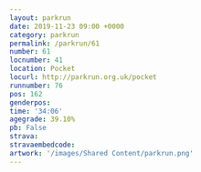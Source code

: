 ```yaml
---
layout: parkrun
date: 2019-11-23 09:00 +0000
category: parkrun
permalink: /parkrun/61
number: 61
locnumber: 41
location: Pocket
locurl: http://parkrun.org.uk/pocket
runnumber: 76
pos: 162
genderpos: 
time: '34:06'
agegrade: 39.10%
pb: False
strava: 
stravaembedcode:
artwork: '/images/Shared Content/parkrun.png'
---
```

